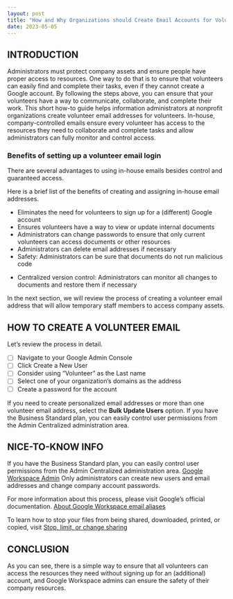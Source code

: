 ```yaml
---
layout: post
title: "How and Why Organizations should Create Email Accounts for Volunteers"
date: 2023-05-05
--- 
```


## INTRODUCTION 

Administrators must protect company assets and ensure people have proper access to resources. One way to do that is to ensure that volunteers can easily find and complete their tasks, even if they cannot create a Google account. By following the steps above, you can ensure that your volunteers have a way to communicate, collaborate, and complete their work. 
This short how-to guide helps information administrators at nonprofit organizations create volunteer email addresses for volunteers. In-house, company-controlled emails ensure every volunteer has access to the resources they need to collaborate and complete tasks and allow administrators can fully monitor and control access. 

### Benefits of setting up a volunteer email login 

There are several advantages to using in-house emails besides control and guaranteed access. 

Here is a brief list of the benefits of creating and assigning in-house email addresses.

+ Eliminates the need for volunteers to sign up for a (different) Google account 
+ Ensures volunteers have a way to view or update internal documents
+ Administrators can change passwords to ensure that only current volunteers can access documents or other resources
+ Administrators can delete email addresses if necessary
+ Safety: Administrators can be sure that documents do not run malicious code
* Centralized version control: Administrators can monitor all changes to documents and restore them if necessary

In the next section, we will review the process of creating a volunteer email address that will allow temporary staff members to access company assets. 

## HOW TO CREATE A VOLUNTEER EMAIL 

Let’s review the process in detail.

- [ ] Navigate to your Google Admin Console
- [ ] Click Create a New User
- [ ] Consider using “Volunteer” as the Last name
- [ ] Select one of your organization’s domains as the address
- [ ] Create a password for the account

If you need to create personalized email addresses or more than one volunteer email address, select the **Bulk Update Users** option.
If you have the Business Standard plan, you can easily control user permissions from the Admin Centralized administration area. 


## NICE-TO-KNOW INFO

If you have the Business Standard plan, you can easily control user permissions from the Admin Centralized administration area. [Google Workspace Admin](https://workspace.google.com/products/admin/)
Only administrators can create new users and email addresses and change company account passwords. 

For more information about this process, please visit Google’s official documentation. 
[About Google Workspace email aliases](https://support.google.com/domains/answer/6304345?hl=en)

To learn how to stop your files from being shared, downloaded, printed, or copied, visit [Stop, limit, or change sharing](https://support.google.com/docs/answer/2494893?hl=en&co=GENIE.Platform=Desktop#zippy=%2Cprevent-others-from-sharing-your-files) 


## CONCLUSION 

As you can see, there is a simple way to ensure that all volunteers can access the resources they need without signing up for an (additional) account, and Google Workspace admins can ensure the safety of their company resources.
